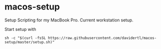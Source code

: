 # macos-setup
Setup Scripting for my MacBook Pro. Current workstation setup.

Start setup with
```
sh -c "$(curl -fsSL https://raw.githubusercontent.com/davidertl/macos-setup/master/setup.sh)"
```
